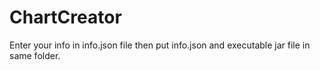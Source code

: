 # ChartCreator

Enter your info in info.json file then put info.json and executable jar file in same folder.
